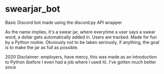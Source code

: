 # swearjar_bot
Basic Discord bot made using the discord.py API wrapper

As the name implies, it's a swear jar, where everytime a user says a swear word, a dollar gets automatically added in. Users are tracked.
Made for fun by a Python rookie. Obviously not to be taken seriously, if anything, the goal is to make the jar as full as possible.

2020 Disclaimer: employers, have mercy, this was made as an introduction to Python (before I even had a job where I used it). I've gotten much better since
